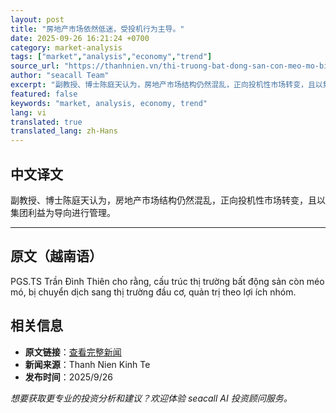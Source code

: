 ```yaml
---
layout: post
title: "房地产市场依然低迷，受投机行为主导。"
date: 2025-09-26 16:21:24 +0700
category: market-analysis
tags: ["market","analysis","economy","trend"]
source_url: "https://thanhnien.vn/thi-truong-bat-dong-san-con-meo-mo-bi-chi-phoi-boi-dau-co-185250926145053628.htm"
author: "seacall Team"
excerpt: "副教授、博士陈庭天认为，房地产市场结构仍然混乱，正向投机性市场转变，且以集团利益为导向进行管理。..."
featured: false
keywords: "market, analysis, economy, trend"
lang: vi
translated: true
translated_lang: zh-Hans
---
```


## 中文译文

副教授、博士陈庭天认为，房地产市场结构仍然混乱，正向投机性市场转变，且以集团利益为导向进行管理。

---

## 原文（越南语）

PGS.TS Trần Đ&igrave;nh Thi&ecirc;n cho rằng, cấu tr&uacute;c thị trường bất động sản c&ograve;n m&eacute;o m&oacute;, bị chuyển dịch sang thị trường đầu cơ, quản trị theo lợi &iacute;ch nh&oacute;m.

## 相关信息

- **原文链接**：[查看完整新闻](https://thanhnien.vn/thi-truong-bat-dong-san-con-meo-mo-bi-chi-phoi-boi-dau-co-185250926145053628.htm)
- **新闻来源**：Thanh Nien Kinh Te
- **发布时间**：2025/9/26

*想要获取更专业的投资分析和建议？欢迎体验 seacall AI 投资顾问服务。*